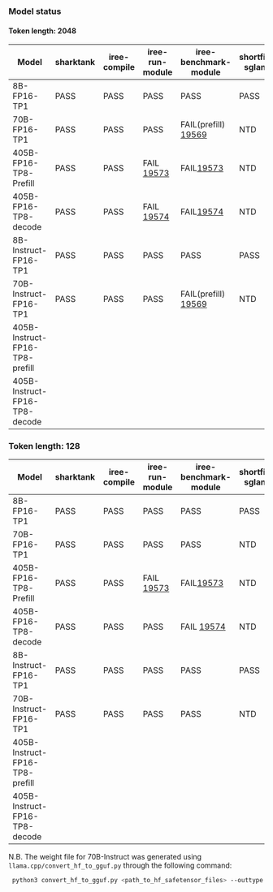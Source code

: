 ### Model status

#### Token length: 2048

|Model|sharktank|iree-compile|iree-run-module|iree-benchmark-module|shortfin-sglang|kubernetes|
|---|---|---|---|---|---|---|       
|8B-FP16-TP1|PASS|PASS|PASS|PASS|PASS|NTD|NTD
|70B-FP16-TP1|PASS|PASS|PASS|FAIL(prefill) [19569](https://github.com/iree-org/iree/issues/19569)|NTD|NTD
|405B-FP16-TP8-Prefill|PASS|PASS|FAIL [19573](https://github.com/iree-org/iree/issues/19573)|FAIL[19573](https://github.com/iree-org/iree/issues/19573)|NTD|NTD
|405B-FP16-TP8-decode|PASS|PASS|FAIL [19574](https://github.com/iree-org/iree/issues/19573)|FAIL[19574](https://github.com/iree-org/iree/issues/19574)|NTD|NTD|
|8B-Instruct-FP16-TP1|PASS|PASS|PASS|PASS|PASS|NTD
|70B-Instruct-FP16-TP1|PASS|PASS|PASS|FAIL(prefill) [19569](https://github.com/iree-org/iree/issues/19569)|NTD|NTD
|405B-Instruct-FP16-TP8-prefill|
|405B-Instruct-FP16-TP8-decode|

### Token length: 128

|Model|sharktank|iree-compile|iree-run-module|iree-benchmark-module|shortfin-sglang|kubernetes|
|---|---|---|---|---|---|---|       
|8B-FP16-TP1|PASS|PASS|PASS|PASS|PASS|NTD|NTD
|70B-FP16-TP1|PASS|PASS|PASS|PASS|NTD|NTD
|405B-FP16-TP8-Prefill|PASS|PASS|FAIL [19573](https://github.com/iree-org/iree/issues/19573)|FAIL[19573](https://github.com/iree-org/iree/issues/19573)|NTD|NTD
|405B-FP16-TP8-decode|PASS|PASS|PASS|FAIL [19574](https://github.com/iree-org/iree/issues/19574)|NTD|NTD|
|8B-Instruct-FP16-TP1|PASS|PASS|PASS|PASS|PASS|NTD
|70B-Instruct-FP16-TP1|PASS|PASS|PASS|PASS|NTD|NTD
|405B-Instruct-FP16-TP8-prefill|
|405B-Instruct-FP16-TP8-decode|




N.B. The weight file for 70B-Instruct was generated using `llama.cpp/convert_hf_to_gguf.py` through the following command:
```sh
 python3 convert_hf_to_gguf.py <path_to_hf_safetensor_files> --outtype f16 --outfile llama_70b_3.1_instruct.gguf
```



